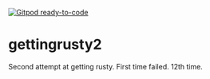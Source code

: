 [![Gitpod ready-to-code](https://img.shields.io/badge/Gitpod-ready--to--code-blue?logo=gitpod)](https://gitpod.io/#https://github.com/lowks/gettingrusty2)

# gettingrusty2
Second attempt at getting rusty. First time failed. 12th time.
